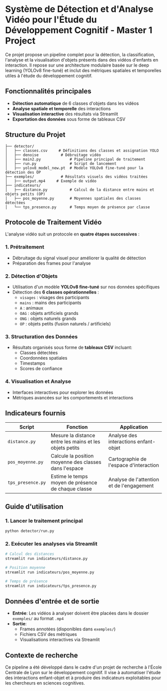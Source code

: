 # Système de Détection et d'Analyse Vidéo pour l'Étude du Développement Cognitif - Master 1 Project 

Ce projet propose un pipeline complet pour la détection, la classification, l'analyse et la visualisation d'objets présents dans des vidéos d'enfants en interaction. Il repose sur une architecture modulaire basée sur le deep learning (YOLOv8 fine-tuné) et inclut des métriques spatiales et temporelles utiles à l'étude du développement cognitif.

## Fonctionnalités principales

- **Détection automatique** de 6 classes d'objets dans les vidéos
- **Analyse spatiale et temporelle** des interactions
- **Visualisation interactive** des résultats via Streamlit
- **Exportation des données** sous forme de tableaux CSV

## Structure du Projet

```
├── detector/
│   ├── classes.csv     # Définitions des classes et assignation YOLO
│   ├── denoise          # Débruitage vidéo
│   ├── main2.py             # Pipeline principal de traitement
│   ├── run.py               # Script de lancement
│   ├── yolov8_model_new.pt  # Modèle YOLOv8 fine-tuné pour la détection des OP
├── exemples/            # Résultats visuels des vidéos traitées
│   ├── output.mp4     # Exemple de vidéo
├── indicateurs/
│   ├── distance.py          # Calcul de la distance entre mains et objets petits (OP)
│   ├── pos_moyenne.py       # Moyennes spatiales des classes détectées
│   └── tps_presence.py      # Temps moyen de présence par classe
```

## Protocole de Traitement Vidéo

L'analyse vidéo suit un protocole en **quatre étapes successives** :

### 1. Prétraitement
- Débruitage du signal visuel pour améliorer la qualité de détection
- Préparation des frames pour l'analyse

### 2. Détection d'Objets
- Utilisation d'un modèle **YOLOv8 fine-tuné** sur nos données spécifiques
- Détection des **6 classes opérationnelles** :
  - `visages` : visages des participants
  - `mains` : mains des participants
  - `A` : animaux
  - `OAG` : objets artificiels grands
  - `ONG` : objets naturels grands
  - `OP` : objets petits (fusion naturels / artificiels)

### 3. Structuration des Données
- Résultats organisés sous forme de **tableaux CSV** incluant:
  - Classes détectées
  - Coordonnées spatiales
  - Timestamps
  - Scores de confiance

### 4. Visualisation et Analyse
- Interfaces interactives pour explorer les données
- Métriques avancées sur les comportements et interactions

## Indicateurs fournis

| Script | Fonction | Application |
|--------|----------|-------------|
| `distance.py` | Mesure la distance entre les mains et les objets petits | Analyse des interactions enfant-objet |
| `pos_moyenne.py` | Calcule la position moyenne des classes dans l'espace | Cartographie de l'espace d'interaction |
| `tps_presence.py` | Estime le temps moyen de présence de chaque classe | Analyse de l'attention et de l'engagement |

## Guide d'utilisation

### 1. Lancer le traitement principal
```bash
python detector/run.py
```

### 2. Exécuter les analyses via Streamlit
```bash
# Calcul des distances
streamlit run indicateurs/distance.py

# Position moyenne
streamlit run indicateurs/pos_moyenne.py

# Temps de présence
streamlit run indicateurs/tps_presence.py
```

## Données d'entrée et de sortie

- **Entrée**: Les vidéos à analyser doivent être placées dans le dossier `exemples/` au format `.mp4`
- **Sortie**: 
  - Frames annotées (disponibles dans `exemples/`)
  - Fichiers CSV des métriques
  - Visualisations interactives via Streamlit

## Contexte de recherche

Ce pipeline a été développé dans le cadre d'un projet de recherche à l'École Centrale de Lyon sur le développement cognitif. Il vise à automatiser l'étude des interactions enfant-objet et à produire des indicateurs exploitables pour les chercheurs en sciences cognitives.
